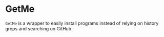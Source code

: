 # GetMe

`GetMe` is a wrapper to easily install programs instead of relying on history
greps and searching on GitHub.
